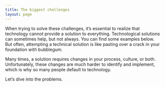 ```yaml
---
title: The biggest challenges
layout: page
---
```


When trying to solve these challenges, it’s essential to realize that
technology cannot provide a solution to everything. Technological solutions
can sometimes help, but not always. You can find some examples below.
But often, attempting a technical solution is like pasting over a crack in your
foundation with bubblegum.

Many times, a solution requires changes in your process, culture, or both.
Unfortunately, these changes are much harder to identify and implement,
which is why so many people default to technology.

Let’s dive into the problems.
